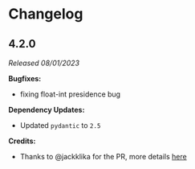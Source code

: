 # Changelog

## 4.2.0

_Released 08/01/2023_

**Bugfixes:**

- fixing float-int presidence bug 

**Dependency Updates:**

- Updated `pydantic` to `2.5`

**Credits:**

- Thanks to @jackklika for the PR, more details [here](https://github.com/g-battaglia/kerykeion/pull/98)